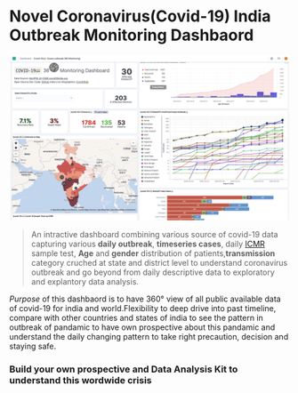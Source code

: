 # Novel Coronavirus(Covid-19) India Outbreak Monitoring Dashbaord

<a href="bit.ly/covid19-360">
<img src="canvas_main_page/main_page.png">
</a>

> An intractive dashboard combining various source of covid-19 data capturing various **daily outbreak**, **timeseries cases**, daily [ICMR](https://icmr.nic.in/content/covid-19) sample test, **Age** and **gender** distribution of patients,**transmission** category cruched at state and district level to understand coronavirus outbreak and go beyond from daily descriptive data to exploratory and explantory data analysis.

*Purpose* of this dashbaord is to have 360° view of all public available data of covid-19 for india and world.Flexibility to deep drive into past timeline, compare with other countries and states of india to see the pattern in outbreak of pandamic to have own prospective about this pandamic and understand the daily changing pattern to take right precaution, decision and staying safe. 


### Build your own prospective and Data Analysis Kit to understand this wordwide crisis

